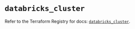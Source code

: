 # `databricks_cluster`

Refer to the Terraform Registry for docs: [`databricks_cluster`](https://registry.terraform.io/providers/databricks/databricks/1.77.0/docs/resources/cluster).
